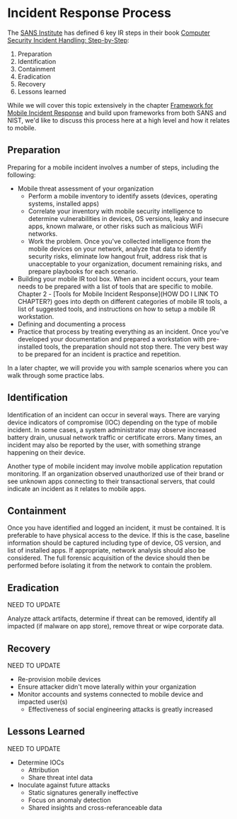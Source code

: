 # Incident Response Process

The [SANS Institute](https://www.sans.org/) has defined 6 key IR steps in their book [Computer Security Incident Handling: Step-by-Step](http://www.amazon.com/Computer-Security-Incident-Handling-Step-/dp/0972427376/ref=sr_1_1?ie=UTF8&qid=1436392071&sr=8-1&keywords=Computer+Security+Incident+Handling%3A+Step-by-Step):

1. Preparation
2. Identification
3. Containment
4. Eradication
5. Recovery
6. Lessons learned

While we will cover this topic extensively in the chapter [Framework for Mobile Incident Response](mobile-incident-response-framework.md) and build upon frameworks from both SANS and NIST, we'd like to discuss this process here at a high level and how it relates to mobile.

## Preparation
Preparing for a mobile incident involves a number of steps, including the following:

* Mobile threat assessment of your organization
  * Perform a mobile inventory to identify assets (devices, operating systems, installed apps)
  * Correlate your inventory with mobile security intelligence to determine vulnerabilities in devices, OS versions, leaky and insecure apps, known malware, or other risks such as malicious WiFi networks.
  * Work the problem. Once you've collected intelligence from the mobile devices on your network, analyze that data to identify security risks, eliminate low hangout fruit, address risk that is unacceptable to your organization, document remaining risks, and prepare playbooks for each scenario.
* Building your mobile IR tool box.  When an incident occurs, your team needs to be prepared with a list of tools that are specific to mobile. Chapter 2 - [Tools for Mobile Incident Response](HOW DO I LINK TO CHAPTER?) goes into depth on different categories of mobile IR tools, a list of suggested tools, and instructions on how to setup a mobile IR workstation.
* Defining and documenting a process
* Practice that process by treating everything as an incident. Once you've developed your documentation and prepared a workstation with pre-installed tools, the preparation should not stop there. The very best way to be prepared for an incident is practice and repetition. 

In a later chapter, we will provide you with sample scenarios where you can walk through some practice labs.


## Identification
Identification of an incident can occur in several ways. There are varying device indicators of compromise (IOC) depending on the type of mobile incident. In some cases, a system administrator may observe increased battery drain, unusual network traffic or certificate errors. Many times, an incident may also be reported by the user, with something strange happening on their device.

Another type of mobile incident may involve mobile application reputation monitoring. If an organization observed unauthorized use of their brand or see unknown apps connecting to their transactional servers, that could indicate an incident as it relates to mobile apps.


## Containment
Once you have identified and logged an incident, it must be contained. It is preferable to have physical access to the device. If this is the case, baseline information should be captured including type of device, OS version, and list of installed apps. If appropriate, network analysis should also be considered. The full forensic acquisition of the device should then be performed before isolating it from the network to contain the problem.

## Eradication 
NEED TO UPDATE

Analyze attack artifacts, determine if threat can be removed, identify all impacted (if malware on app store), remove threat or wipe corporate data.

## Recovery
NEED TO UPDATE
* Re-provision mobile devices
* Ensure attacker didn't move laterally within your organization
* Monitor accounts and systems connected to mobile device and impacted user(s)
  * Effectiveness of social engineering attacks is greatly increased

## Lessons Learned
NEED TO UPDATE
* Determine IOCs
  * Attribution
  * Share threat intel data
* Inoculate against future attacks
  * Static signatures generally ineffective
  * Focus on anomaly detection
  * Shared insights and cross-referanceable data



